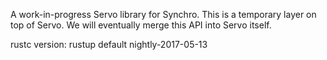 A work-in-progress Servo library for Synchro.
This is a temporary layer on top of Servo. We will eventually merge this API into Servo itself.

rustc version: rustup default nightly-2017-05-13
